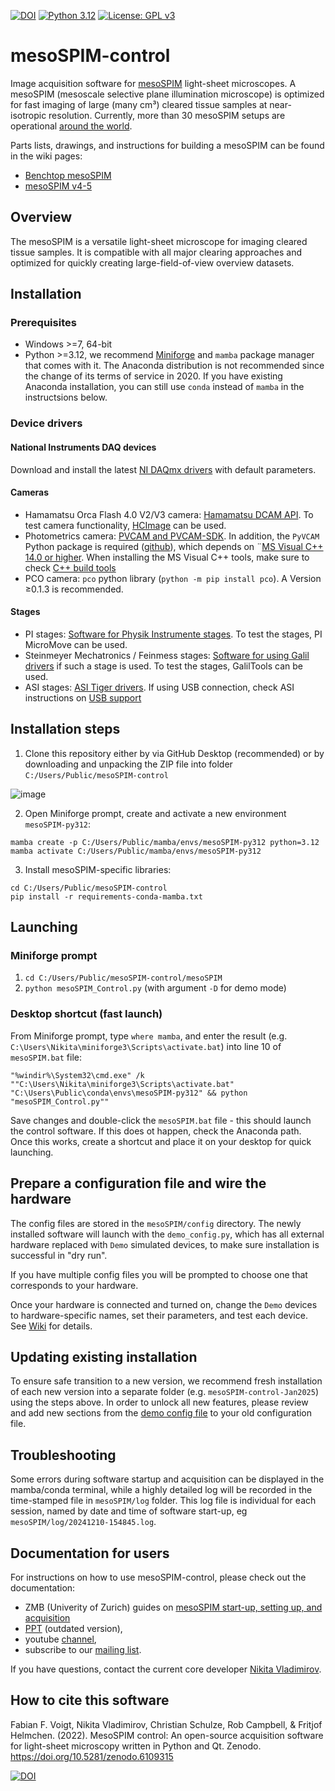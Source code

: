 [![DOI](https://zenodo.org/badge/DOI/10.5281/zenodo.6109315.svg)](https://doi.org/10.5281/zenodo.6109315)
[![Python 3.12](https://img.shields.io/badge/python-3.12-blue.svg)](https://www.python.org/downloads/release/python-312/)
[![License: GPL v3](https://img.shields.io/badge/License-GPLv3-blue.svg)](https://www.gnu.org/licenses/gpl-3.0)

# mesoSPIM-control
Image acquisition software for [mesoSPIM](http://mesospim.org/) light-sheet microscopes. 
A mesoSPIM (mesoscale selective plane illumination microscope) is optimized for fast imaging of large (many cm³) cleared tissue samples at near-isotropic resolution. 
Currently, more than 30 mesoSPIM setups are operational [around the world](http://mesospim.org/setups/).

Parts lists, drawings, and instructions for building a mesoSPIM can be found in the wiki pages:
- [Benchtop mesoSPIM]([https://github.com/mesoSPIM/mesoSPIM-hardware-documentation](https://github.com/mesoSPIM/benchtop-hardware/wiki))
- [mesoSPIM v4-5](https://github.com/mesoSPIM/mesoSPIM-hardware-documentation)

## Overview
The mesoSPIM is a versatile light-sheet microscope for imaging
cleared tissue samples. It is compatible with all major clearing approaches and optimized for quickly creating large-field-of-view overview datasets.

## Installation

### Prerequisites
* Windows >=7, 64-bit
* Python >=3.12, we recommend [Miniforge](https://github.com/conda-forge/miniforge) and `mamba` package manager that comes with it. The Anaconda distribution is not recommended since the change of its terms of service in 2020. If you have existing Anaconda installation, you can still use `conda` instead of `mamba` in the instructsions below.

### Device drivers
#### National Instruments DAQ devices
Download and install the latest [NI DAQmx drivers](https://www.ni.com/en/support/downloads/drivers/download.ni-daq-mx.html) with default parameters.
#### Cameras
* Hamamatsu Orca Flash 4.0 V2/V3 camera: [Hamamatsu DCAM API](https://dcam-api.com/). To test camera functionality, [HCImage](https://dcam-api.com/hamamatsu-software/) can be used.
* Photometrics camera: [PVCAM and PVCAM-SDK](https://www.photometrics.com/support/software/). 
In addition, the `PyVCAM` Python package is required ([github](https://github.com/Photometrics/PyVCAM)), 
which depends on ¨[MS Visual C++ 14.0 or higher](https://visualstudio.microsoft.com/visual-cpp-build-tools/). 
When installing the MS Visual C++ tools, make sure to check [C++ build tools](https://docs.microsoft.com/en-us/answers/questions/136595/error-microsoft-visual-c-140-or-greater-is-require.html)
* PCO camera: `pco` python library (`python -m pip install pco`). A Version ≥0.1.3 is recommended.

#### Stages
* PI stages: [Software for Physik Instrumente stages](https://www.physikinstrumente.com/en/products/motion-control-software/). To test the stages, PI MicroMove can be used. 
* Steinmeyer Mechatronics / Feinmess stages: [Software for using Galil drivers](http://www.galilmc.com/downloads/api) if such a stage is used. To test the stages, GalilTools can be used.
* ASI stages: [ASI Tiger drivers](http://www.asiimaging.com/support/downloads/tiger-controller-console/). 
If using USB connection, check ASI instructions on [USB support](http://www.asiimaging.com/support/downloads/usb-support-on-ms-2000-wk-controllers/)

## Installation steps 
1. Clone this repository either by via GitHub Desktop (recommended) or by downloading and unpacking the ZIP file into folder `C:/Users/Public/mesoSPIM-control`

![image](https://user-images.githubusercontent.com/10835134/198991579-df1e5acc-d246-425b-a345-03ba93a1f0bb.png)

2. Open Miniforge prompt, create and activate a new environment `mesoSPIM-py312`:
```
mamba create -p C:/Users/Public/mamba/envs/mesoSPIM-py312 python=3.12
mamba activate C:/Users/Public/mamba/envs/mesoSPIM-py312
```
3. Install mesoSPIM-specific libraries: 
```
cd C:/Users/Public/mesoSPIM-control
pip install -r requirements-conda-mamba.txt
```

## Launching

### Miniforge prompt
1. `cd C:/Users/Public/mesoSPIM-control/mesoSPIM`
2. `python mesoSPIM_Control.py` (with argument `-D` for demo mode)

### Desktop shortcut (fast launch)
From Miniforge prompt, type `where mamba`, and enter the result (e.g. `C:\Users\Nikita\miniforge3\Scripts\activate.bat`) into line 10 of `mesoSPIM.bat` file:
```
"%windir%\System32\cmd.exe" /k ""C:\Users\Nikita\miniforge3\Scripts\activate.bat" "C:\Users\Public\conda\envs\mesoSPIM-py312" && python "mesoSPIM_Control.py""
```
Save changes and double-click the `mesoSPIM.bat` file - this should launch the control software. If this does ot happen, check the Anaconda path. Once this works, create a shortcut and place it on your desktop for quick launching.  

## Prepare a configuration file and wire the hardware
The config files are stored in the `mesoSPIM/config` directory. 
The newly installed software will launch with the `demo_config.py`, 
which has all external hardware replaced with `Demo` simulated devices, to make sure installation is successful in "dry run".

If you have multiple config files you will be prompted to choose one that corresponds to your hardware. 

Once your hardware is connected and turned on, change the `Demo` devices to hardware-specific names, set their parameters, and test each device.
See [Wiki](https://github.com/mesoSPIM/mesoSPIM-hardware-documentation/wiki/mesoSPIM_configuration_file) for details.

## Updating existing installation
To ensure safe transition to a new version, we recommend fresh installation of each new version into a separate folder (e.g. `mesoSPIM-control-Jan2025`) using the steps above. In order to unlock all new features, please review and add new sections from the [demo config file](/mesoSPIM/config/demo_config.py) to your old configuration file.

## Troubleshooting
Some errors during software startup and acquisition can be displayed in the mamba/conda terminal, while a highly detailed log will be recorded in the time-stamped file in `mesoSPIM/log` folder. This log file is individual for each session, named by date and time of software start-up, eg `mesoSPIM/log/20241210-154845.log`.

## Documentation for users
For instructions on how to use mesoSPIM-control, please check out the documentation:
* ZMB (Univerity of Zurich) guides on [mesoSPIM start-up, setting up, and acquisition](https://zmb.dozuki.com/c/Lightsheet_microscopy#Section_MesoSPIM)
* [PPT](https://github.com/mesoSPIM/mesoSPIM-powerpoint-documentation) (outdated version), 
* youtube [channel](https://www.youtube.com/c/mesoSPIM), 
* subscribe to our [mailing list](http://eepurl.com/hPBRhj).

If you have questions, contact the current core developer [Nikita Vladimirov](mailto:vladimirov@hifo.uzh.ch).

## How to cite this software
Fabian F. Voigt, Nikita Vladimirov, Christian Schulze, Rob Campbell, & Fritjof Helmchen. (2022). MesoSPIM control: An open-source acquisition software for light-sheet microscopy written in Python and Qt. Zenodo. https://doi.org/10.5281/zenodo.6109315

[![DOI](https://zenodo.org/badge/DOI/10.5281/zenodo.6109315.svg)](https://doi.org/10.5281/zenodo.6109315)
